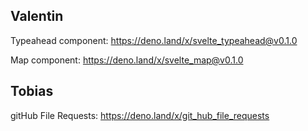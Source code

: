 ## Valentin

Typeahead component: https://deno.land/x/svelte_typeahead@v0.1.0

Map component: https://deno.land/x/svelte_map@v0.1.0

## Tobias
gitHub File Requests: https://deno.land/x/git_hub_file_requests
